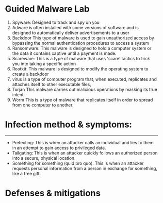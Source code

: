 # Guided Malware Lab

1. Spyware: Designed to track and spy on you
2. Adware is often installed with some versions of software and is designed to automatically deliver advertisements to a user
3. Backdoor This type of malware is used to gain unauthorized access by bypassing the normal authentication procedures to access a system
4. Ransomware: This malware is designed to hold a computer system or the data it contains captive until a payment is made.
5. Scareware: This is a type of malware that uses 'scare’ tactics to trick you into taking a specific action
6. Rootkit: This malware is designed to modify the operating system to create a backdoor
7. virus is a type of computer program that, when executed, replicates and attaches itself to other executable files,
8. Torjan This malware carries out malicious operations by masking its true intent.
9. Worm This is a type of malware that replicates itself in order to spread from one computer to another.


# Infection method & symptoms:
----
- Pretexting: This is when an attacker calls an individual and lies to them in an attempt to gain access to privileged data.
-  Tailgating: This is when an attacker quickly follows an authorized person into a secure, physical location.
-  Something for something (quid pro quo): This is when an attacker requests personal information from a person in exchange for something, like a free gift.


# Defenses & mitigations
